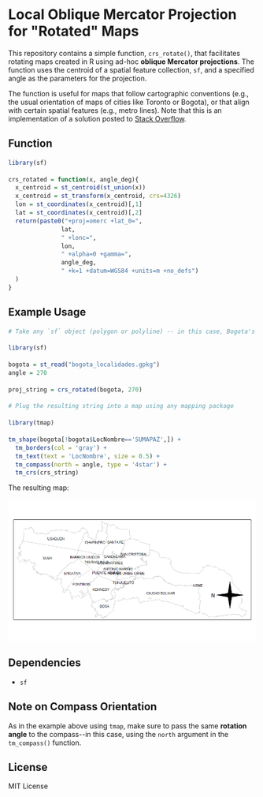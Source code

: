 # Local Oblique Mercator Projection for "Rotated" Maps

This repository contains a simple function, `crs_rotate()`, that facilitates rotating maps created in R using ad-hoc **oblique Mercator projections**. The function uses the centroid of a spatial feature collection, `sf`, and a specified angle as the parameters for the projection.

The function is useful for maps that follow cartographic conventions (e.g., the usual orientation of maps of cities like Toronto or Bogota), or that align with certain spatial features (e.g., metro lines). Note that this is an implementation of a solution posted to [Stack Overflow](https://stackoverflow.com/questions/66889558/rotate-ggplot2-maps-to-arbitrary-angles).

## Function

``` r
library(sf)

crs_rotated = function(x, angle_deg){
  x_centroid = st_centroid(st_union(x))
  x_centroid = st_transform(x_centroid, crs=4326)
  lon = st_coordinates(x_centroid)[,1]
  lat = st_coordinates(x_centroid)[,2]
  return(paste0("+proj=omerc +lat_0=",
               lat,
               " +lonc=",
               lon,
               " +alpha=0 +gamma=",
               angle_deg,
               " +k=1 +datum=WGS84 +units=m +no_defs")
  )
}
```

## Example Usage

``` r
# Take any `sf` object (polygon or polyline) -- in this case, Bogota's localidades -- and a desired rotation angle -- in this case, 270 degrees

library(sf)

bogota = st_read("bogota_localidades.gpkg")
angle = 270

proj_string = crs_rotated(bogota, 270)

# Plug the resulting string into a map using any mapping package

library(tmap)

tm_shape(bogota[!bogota$LocNombre=='SUMAPAZ',]) +
  tm_borders(col = 'gray') +
  tm_text(text = 'LocNombre', size = 0.5) +
  tm_compass(north = angle, type = '4star') +
  tm_crs(crs_string)
```

The resulting map:

![](bogota_rotated_map.png)

## Dependencies

* `sf`

## Note on Compass Orientation

As in the example above using `tmap`, make sure to pass the same **rotation angle** to the compass--in this case, using the `north` argument in the `tm_compass()` function.

## License

MIT License

